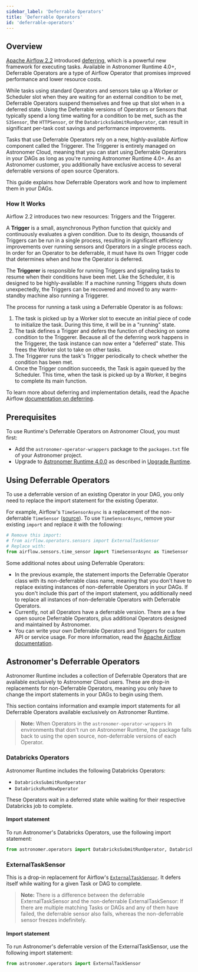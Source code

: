 ```yaml
---
sidebar_label: 'Deferrable Operators'
title: 'Deferrable Operators'
id: 'deferrable-operators'
---
```


## Overview

[Apache Airflow 2.2](https://airflow.apache.org/blog/airflow-2.2.0/) introduced [deferring](https://airflow.apache.org/docs/apache-airflow/stable/concepts/deferring.html), which is a powerful new framework for executing tasks. Available in Astronomer Runtime 4.0+, Deferrable Operators are a type of Airflow Operator that promises improved performance and lower resource costs.

While tasks using standard Operators and sensors take up a Worker or Scheduler slot when they are waiting for an external condition to be met, Deferrable Operators suspend themselves and free up that slot when in a deferred state. Using the Deferrable versions of Operators or Sensors that typically spend a long time waiting for a condition to be met, such as the `S3Sensor`, the `HTTPSensor`, or the `DatabricksSubmitRunOperator`, can result in significant per-task cost savings and performance improvements.

Tasks that use Deferrable Operators rely on a new, highly-available Airflow component called the Triggerer. The Triggerer is entirely managed on Astronomer Cloud, meaning that you can start using Deferrable Operators in your DAGs as long as you're running Astronomer Runtime 4.0+. As an Astronomer customer, you additionally have exclusive access to several deferrable versions of open source Operators.

This guide explains how Deferrable Operators work and how to implement them in your DAGs.

### How It Works

Airflow 2.2 introduces two new resources: Triggers and the Triggerer.

A **Trigger** is a small, asynchronous Python function that quickly and continuously evaluates a given condition. Due to its design, thousands of Triggers can be run in a single process, resulting in significant efficiency improvements over running sensors and Operators in a single process each. In order for an Operator to be deferrable, it must have its own Trigger code that determines when and how the Operator is deferred.

The **Triggerer** is responsible for running Triggers and signaling tasks to resume when their conditions have been met. Like the Scheduler, it is designed to be highly-available: If a machine running Triggers shuts down unexpectedly, the Triggers can be recovered and moved to any warm-standby machine also running a Triggerer.

The process for running a task using a Deferrable Operator is as follows:

1. The task is picked up by a Worker slot to execute an initial piece of code to initialize the task. During this time, it will be in a "running" state.
2. The task defines a Trigger and defers the function of checking on some condition to the Triggerer. Because all of the deferring work happens in the Triggerer, the task instance can now enter a "deferred" state. This frees the Worker slot to take on other tasks.
3. The Triggerer runs the task's Trigger periodically to check whether the condition has been met.
4. Once the Trigger condition succeeds, the Task is again queued by the Scheduler. This time, when the task is picked up by a Worker, it begins to complete its main function.

To learn more about deferring and implementation details, read the Apache Airflow [documentation on deferring](https://airflow.apache.org/docs/apache-airflow/stable/concepts/deferring.html).

## Prerequisites

To use Runtime's Deferrable Operators on Astronomer Cloud, you must first:

- Add the `astronomer-operator-wrappers` package to the `packages.txt` file of your Astronomer project.
- Upgrade to [Astronomer Runtime 4.0.0](release-notes#astronomer-runtime-4-0-0) as described in [Upgrade Runtime](upgrade-runtime).

## Using Deferrable Operators

To use a deferrable version of an existing Operator in your DAG, you only need to replace the import statement for the existing Operator.

For example, Airflow's `TimeSensorAsync` is a replacement of the non-deferrable `TimeSensor` ([source](https://airflow.apache.org/docs/apache-airflow/stable/_api/airflow/sensors/time_sensor/index.html?highlight=timesensor#module-contents)). To use `TimeSensorAsync`, remove your existing `import` and replace it with the following:

```python
# Remove this import:
# from airflow.operators.sensors import ExternalTaskSensor
# Replace with:
from airflow.sensors.time_sensor import TimeSensorAsync as TimeSensor
```

Some additional notes about using Deferrable Operators:

- In the previous example, the statement imports the Deferrable Operator class with its non-deferrable class name, meaning that you don't have to replace existing instances of non-deferrable Operators in your DAGs. If you don't include this part of the import statement, you additionally need to replace all instances of non-deferrable Operators with Deferrable Operators.
- Currently, not all Operators have a deferrable version. There are a few open source Deferrable Operators, plus additional Operators designed and maintained by Astronomer.
- You can write your own Deferrable Operators and Triggers for custom API or service usage. For more information, read the [Apache Airflow documentation](https://airflow.apache.org/docs/apache-airflow/stable/concepts/deferring.html).

## Astronomer's Deferrable Operators

Astronomer Runtime includes a collection of Deferrable Operators that are available exclusively to Astronomer Cloud users. These are drop-in replacements for non-Deferrable Operators, meaning you only have to change the import statements in your DAGs to begin using them.

This section contains information and example import statements for all Deferrable Operators available exclusively on Astronomer Runtime.

> **Note:** When Operators in the `astronomer-operator-wrappers` in environments that don't run on Astronomer Runtime, the package falls back to using the open source, non-deferrable versions of each Operator.

### Databricks Operators

Astronomer Runtime includes the following Databricks Operators:

- `DatabricksSubmitRunOperator`
- `DatabricksRunNowOperator`

These Operators wait in a deferred state while waiting for their respective Databricks job to complete.

#### Import statement

To run Astronomer's Databricks Operators, use the following import statement:

```python
from astronomer.operators import DatabricksSubmitRunOperator, DatabricksRunNowOperator
```

### ExternalTaskSensor

This is a drop-in replacement for Airflow's [`ExternalTaskSensor`](https://airflow.apache.org/docs/apache-airflow/stable/_api/airflow/sensors/external_task/index.html#module-airflow.sensors.external_task). It defers itself while waiting for a given Task or DAG to complete.

> **Note:** There is a difference between the deferrable ExternalTaskSensor and the non-deferrable ExternalTaskSensor: If there are multiple matching Tasks or DAGs and any of them have failed, the deferrable sensor also fails, whereas the non-deferrable sensor freezes indefinitely.

#### Import statement

To run Astronomer's deferrable version of the ExternalTaskSensor, use the following import statement:

```python
from astronomer.operators import ExternalTaskSensor
```
